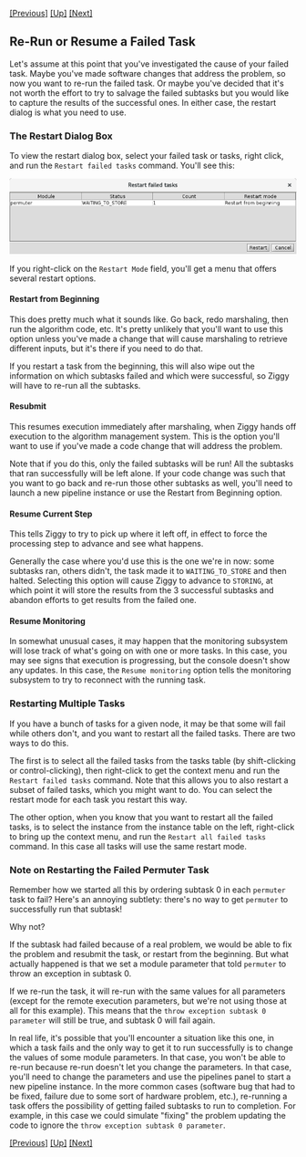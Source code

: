 <!-- -*-visual-line-*- -->

[[Previous]](display-logs.md)
[[Up]](ziggy-gui-troubleshooting.md)
[[Next]](halt-tasks.md)

## Re-Run or Resume a Failed Task

Let's assume at this point that you've investigated the cause of your failed task. Maybe you've made software changes that address the problem, so now you want to re-run the failed task. Or maybe you've decided that it's not worth the effort to try to salvage the failed subtasks but you would like to capture the results of the successful ones. In either case, the restart dialog is what you need to use.

### The Restart Dialog Box

To view the restart dialog box, select your failed task or tasks, right click, and run the `Restart failed tasks` command. You'll see this:

<img src="images/restart-dialog.png" style="width:17cm;"/>

If you right-click on the `Restart Mode` field, you'll get a menu that offers several restart options.

#### Restart from Beginning

This does pretty much what it sounds like. Go back, redo marshaling, then run the algorithm code, etc. It's pretty unlikely that you'll want to use this option unless you've made a change that will cause marshaling to retrieve different inputs, but it's there if you need to do that.

If you restart a task from the beginning, this will also wipe out the information on which subtasks failed and which were successful, so Ziggy will have to re-run all the subtasks.

#### Resubmit

This resumes execution immediately after marshaling, when Ziggy hands off execution to the algorithm management system. This is the option you'll want to use if you've made a code change that will address the problem.

Note that if you do this, only the failed subtasks will be run! All the subtasks that ran successfully will be left alone. If your code change was such that you want to go back and re-run those other subtasks as well, you'll need to launch a new pipeline instance or use the Restart from Beginning option.

#### Resume Current Step

This tells Ziggy to try to pick up where it left off, in effect to force the processing step to advance and see what happens.

Generally the case where you'd use this is the one we're in now: some subtasks ran, others didn't, the task made it to `WAITING_TO_STORE` and then halted. Selecting this option will cause Ziggy to advance to `STORING`, at which point it will store the results from the 3 successful subtasks and abandon efforts to get results from the failed one.

#### Resume Monitoring

In somewhat unusual cases, it may happen that the monitoring subsystem will lose track of what's going on with one or more tasks. In this case, you may see signs that execution is progressing, but the console doesn't show any updates. In this case, the `Resume monitoring` option tells the monitoring subsystem to try to reconnect with the running task.

### Restarting Multiple Tasks

If you have a bunch of tasks for a given node, it may be that some will fail while others don't, and you want to restart all the failed tasks. There are two ways to do this.

The first is to select all the failed tasks from the tasks table (by shift-clicking or control-clicking), then right-click to get the context menu and run the `Restart failed tasks` command. Note that this allows you to also restart a subset of failed tasks, which you might want to do. You can select the restart mode for each task you restart this way.

The other option, when you know that you want to restart all the failed tasks, is to select the instance from the instance table on the left, right-click to bring up the context menu, and run the `Restart all failed tasks` command. In this case all tasks will use the same restart mode.

### Note on Restarting the Failed Permuter Task

Remember how we started all this by ordering subtask 0 in each `permuter` task to fail? Here's an annoying subtlety: there's no way to get `permuter` to successfully run that subtask!

Why not?

If the subtask had failed because of a real problem, we would be able to fix the problem and resubmit the task, or restart from the beginning. But what actually happened is that we set a module parameter that told `permuter` to throw an exception in subtask 0.

If we re-run the task, it will re-run with the same values for all parameters (except for the remote execution parameters, but we're not using those at all for this example). This means that the `throw exception subtask 0 parameter` will still be true, and subtask 0 will fail again.

In real life, it's possible that you'll encounter a situation like this one, in which a task fails and the only way to get it to run successfully is to change the values of some module parameters. In that case, you won't be able to re-run because re-run doesn't let you change the parameters. In that case, you'll need to change the parameters and use the pipelines panel to start a new pipeline instance. In the more common cases (software bug that had to be fixed, failure due to some sort of hardware problem, etc.), re-running a task offers the possibility of getting failed subtasks to run to completion. For example, in this case we could simulate "fixing" the problem updating the code to ignore the `throw exception subtask 0 parameter`.

[[Previous]](display-logs.md)
[[Up]](ziggy-gui-troubleshooting.md)
[[Next]](halt-tasks.md)
